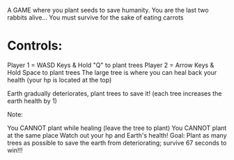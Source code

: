 A GAME where you plant seeds to save humanity. You are the last two rabbits alive... You must survive for the sake of eating carrots

# Controls:

Player 1 = WASD Keys & Hold "Q" to plant trees
Player 2 = Arrow Keys & Hold Space to plant trees
The large tree is where you can heal back your health (your hp is located at the top)

Earth gradually deteriorates, plant trees to save it! (each tree increases the earth health by 1)

Note:

You CANNOT plant while healing (leave the tree to plant)
You CANNOT plant at the same place
Watch out your hp and Earth's health!
Goal: Plant as many trees as possible to save the earth from deteriorating; survive 67 seconds to win!!!
